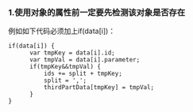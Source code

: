 ### 1.使用对象的属性前一定要先检测该对象是否存在

例如如下代码必须加上if(data[i])：
```
if(data[i]) {
      var tmpKey = data[i].id;
      var tmpVal = data[i].parameter;
      if(tmpKey&&tmpVal) {
          ids += split + tmpKey;
          split = ',';
          thirdPartData[tmpKey] = tmpVal;
      }
}
```